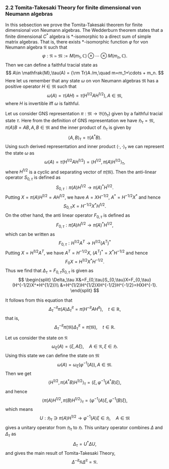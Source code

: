 <h3> 2.2 Tomita-Takesaki Theory for finite dimensional von Neumann algebras </h3>

In this sebsection we prove the Tomita-Takesaki theorem for finite dimensional
von Neumann algebras.
The Wedderburn theorem states that a finite dimensional $C^{\ast}$ algebra is  $\ast$-isomorphic to a direct sum of simple matrix algebras. That is, there exists $\ast$-isomorphic function $\varphi$ for von Neumann algebra $\mathfrak{N}$ such that
$$
\varphi:\mathfrak{N}\simeq \mathfrak{M}:=M(m_1,\mathbb{C})\otimes \cdots \otimes M(m_n,\mathbb{C}).
$$
Then we can define a faithful tracial state as
$$
A\in \mathfrak{M},\tau(A) = {\rm Tr}A /m,\quad m=m_1+\cdots + m_n.
$$
Here let us remember that any state $\omega$ on von Neumann algebras $\mathfrak{M}$ has a positive operator $H\in \mathfrak{M}$ such that
$$
\omega(A)=\tau(AH)=\tau(H^{1/2}AH^{1/2}), A\in \mathfrak{M},\tag{2.2.1}
$$
where $H$ is invertible iff $\omega$ is faithful.

Let us consider GNS representation $\pi:\mathfrak{M}\to \mathfrak{B}(\mathfrak{H}_\tau)$ given by a faithful tracial state $\tau$.
Here from the definition of GNS representation we have
$\mathfrak{H}_\tau=\mathfrak{M},\pi(A)B=AB,A,B\in \mathfrak{M}$ and the inner product of $\mathfrak{H}_\tau$ is given by
$$
\langle A,B \rangle_\tau=\tau(A^*B).\tag{2.2.2}
$$
Using such derived representation and inner product $\langle \cdot,\cdot\rangle_\tau$ we can represent the state $\omega$ as
$$
\omega(A)=\tau(H^{1/2}AH^{1/2})=\langle H^{1/2},\pi(A)H^{1/2}\rangle_\tau,\tag{2.2.3}
$$
where $H^{1/2}$ is a cyclic and separating vector of $\pi(\mathfrak{M})$.
Then  the
anti-linear operator $S_{0,\tau}$ is defined as
$$
S_{0,\tau}:\pi(A)H^{1/2}\to \pi(A)^*H^{1/2}.
$$
Putting $X=\pi(A)H^{1/2}=AH^{1/2}$, we have $A=XH^{-1/2}$, $A^*=H^{-1/2}X^*$
and hence
$$
S_{0,\tau}X=H^{-1/2}X^*H^{1/2}.
$$
On the other hand, the anti linear operator $F_{0,\tau}$ is defined as
$$
F_{0,\tau}:\tilde{\pi}(A)H^{1/2}\to \tilde{\pi}(A)^*H^{1/2},
$$
which can be written as
$$
F_{0,\tau}:H^{1/2}A^T\to H^{1/2}(A^T)^*
$$
Putting $X=H^{1/2}A^T$, we have $A^T=H^{-1/2}X$, $(A^T)^*=X^*H^{-1/2}$ and hence
$$
F_0X=H^{1/2}X^*H^{-1/2}.
$$
Thus we find that $\Delta_\tau=F_{0,\tau}S_{0,\tau}$
is given as
$$
\begin{split}
\Delta_\tau X&=F_{0,\tau}S_{0,\tau}X=F_{0,\tau}(H^{-1/2}X^*H^{1/2})\\
&=H^{1/2}H^{1/2}XH^{-1/2}H^{-1/2}=HXH^{-1}.
\end{split}
$$

It follows from this equation that
$$
\Delta_\tau ^{-it}\pi(A)\Delta_\tau ^{it}=\pi(H^{-it}AH^{it}),\quad t \in \mathbb{R},
$$
that is,
$$
\Delta_\tau ^{-it}\pi(\mathfrak{M})\Delta_\tau ^{it}=\pi(\mathfrak{M}),\quad t \in \mathbb{R} \tag{2.2.4}.
$$

Let us consider the state on $\mathfrak{N}$
$$
\omega_\xi(A)=(\xi,A\xi),\quad A\in \mathfrak{N},\xi\in \mathfrak{H}.
$$
Using this state we can define the state on $\mathfrak{M}$
$$
\omega(A)=\omega_\xi(\varphi^{-1}(A)),A\in \mathfrak{M}.
$$
Then we get
$$
\langle H^{1/2},\pi(A^* B)H^{1/2}\rangle_\tau=(\xi,\varphi^{-1}(A^* B)\xi),
$$
and hence
$$
\langle \pi(A)H^{1/2},\pi( B)H^{1/2}\rangle_\tau=(\varphi^{-1}(A)\xi,\varphi^{-1}(B)\xi),
$$
which means
$$
U:\mathfrak{H}_\tau\ni\pi(A)H^{1/2}\to \varphi^{-1}(A)\xi\in\mathfrak{H}, \quad A\in \mathfrak{M}
$$
gives a unitary operator from $\mathfrak{H}_\tau$ to $\mathfrak{H}$.
This unitary operator combines $\Delta$ and $\Delta_{\tau}$ as
$$
\Delta_\tau=U^{\ast}\Delta U,
$$
and gives the main result of Tomita-Takesaki Theory,
$$
\Delta^{-it}\mathfrak{N}\Delta^{it}=\mathfrak{N}.
$$
